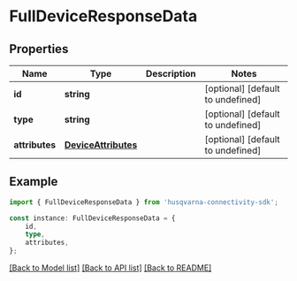 # FullDeviceResponseData


## Properties

Name | Type | Description | Notes
------------ | ------------- | ------------- | -------------
**id** | **string** |  | [optional] [default to undefined]
**type** | **string** |  | [optional] [default to undefined]
**attributes** | [**DeviceAttributes**](DeviceAttributes.md) |  | [optional] [default to undefined]

## Example

```typescript
import { FullDeviceResponseData } from 'husqvarna-connectivity-sdk';

const instance: FullDeviceResponseData = {
    id,
    type,
    attributes,
};
```

[[Back to Model list]](../README.md#documentation-for-models) [[Back to API list]](../README.md#documentation-for-api-endpoints) [[Back to README]](../README.md)
